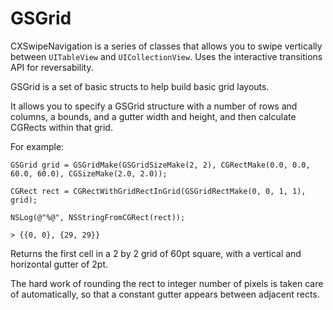 GSGrid
======

CXSwipeNavigation is a series of classes that allows you to swipe vertically between `UITableView` and `UICollectionView`. Uses the interactive transitions API for reversability.

GSGrid is a set of basic structs to help build basic grid layouts.

It allows you to specify a GSGrid structure with a number of rows and columns, a bounds, and a gutter width and height, and then calculate CGRects within that grid.

For example:

    GSGrid grid = GSGridMake(GSGridSizeMake(2, 2), CGRectMake(0.0, 0.0, 60.0, 60.0), CGSizeMake(2.0, 2.0));

    CGRect rect = CGRectWithGridRectInGrid(GSGridRectMake(0, 0, 1, 1), grid);

    NSLog(@"%@", NSStringFromCGRect(rect));

    > {{0, 0}, {29, 29}}

Returns the first cell in a 2 by 2 grid of 60pt square, with a vertical and horizontal gutter of 2pt.

The hard work of rounding the rect to integer number of pixels is taken care of automatically, so that a constant gutter appears between adjacent rects.
